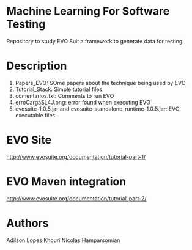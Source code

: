 # Machine Learning For Software Testing
Repository to study EVO Suit a framework to generate data for testing

# Description

1. Papers_EVO: SOme papers about the technique being used by EVO
2. Tutorial_Stack: Simple tutorial files
3. comentarios.txt: Comments to run EVO
4. erroCargaSL4J.png: error found when executing EVO
5. evosuite-1.0.5.jar and evosuite-standalone-runtime-1.0.5.jar: EVO executable files


# EVO Site
http://www.evosuite.org/documentation/tutorial-part-1/

# EVO Maven integration
http://www.evosuite.org/documentation/tutorial-part-2/ 

# Authors
Adilson Lopes Khouri
Nicolas Hamparsomian